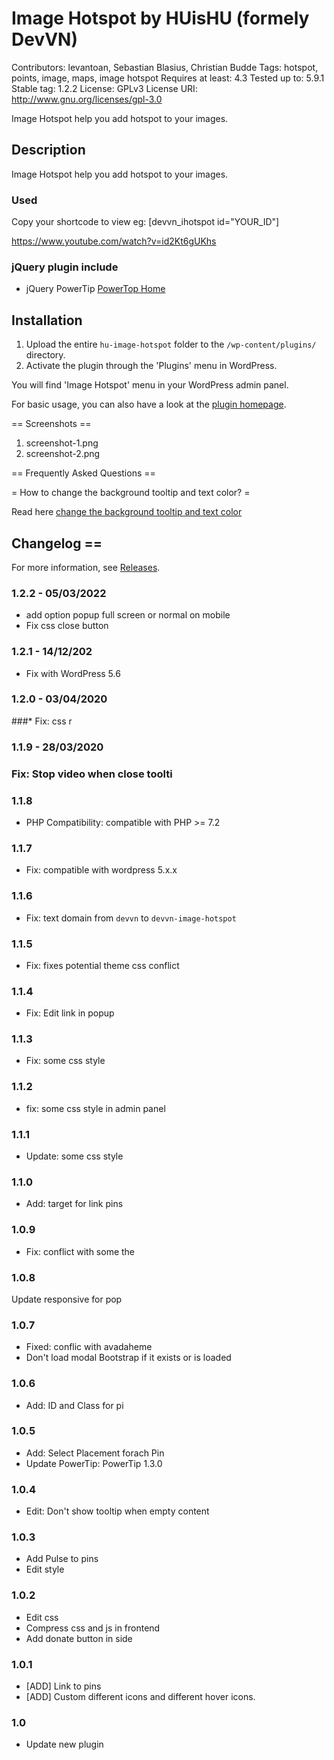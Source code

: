 # Image Hotspot by HUisHU (formely DevVN)
Contributors: levantoan, Sebastian Blasius, Christian Budde
Tags: hotspot, points, image, maps, image hotspot
Requires at least: 4.3
Tested up to: 5.9.1
Stable tag: 1.2.2
License: GPLv3
License URI: http://www.gnu.org/licenses/gpl-3.0

Image Hotspot help you add hotspot to your images.

## Description

Image Hotspot help you add hotspot to your images.

### Used

Copy your shortcode to view eg: [devvn_ihotspot id="YOUR_ID"]

https://www.youtube.com/watch?v=id2Kt6gUKhs

### jQuery plugin include

- jQuery PowerTip [PowerTop Home](https://stevenbenner.github.io/jquery-powertip/)


## Installation

1. Upload the entire `hu-image-hotspot` folder to the `/wp-content/plugins/` directory.
1. Activate the plugin through the 'Plugins' menu in WordPress.

You will find 'Image Hotspot' menu in your WordPress admin panel.

For basic usage, you can also have a look at the [plugin homepage](https://levantoan.com/devvn-image-hotspot).

== Screenshots ==

1. screenshot-1.png
2. screenshot-2.png

== Frequently Asked Questions ==

= How to change the background tooltip and text color? =

Read here [change the background tooltip and text color](https://github.com/levantoan/WordPress/blob/master/devvn-image-hotspot/change-background-popup-to-white.css)


## Changelog ==

For more information, see [Releases](https://levantoan.com/devvn-image-hotspot).

### 1.2.2 - 05/03/2022

* add option popup full screen or normal on mobile
* Fix css close button

### 1.2.1 - 14/12/202
* Fix with WordPress 5.6

### 1.2.0 - 03/04/2020
###* Fix: css r

### 1.1.9 - 28/03/2020

### Fix: Stop video when close toolti

### 1.1.8

* PHP Compatibility: compatible with PHP >= 7.2

### 1.1.7

* Fix: compatible with wordpress 5.x.x

### 1.1.6

* Fix: text domain from `devvn` to `devvn-image-hotspot`

### 1.1.5

* Fix: fixes potential theme css conflict

### 1.1.4

* Fix: Edit link in popup

### 1.1.3

* Fix: some css style

### 1.1.2

* fix: some css style in admin panel

### 1.1.1

* Update: some css style

### 1.1.0

* Add: target for link pins

### 1.0.9

* Fix: conflict with some the

### 1.0.8

Update responsive for pop

### 1.0.7

* Fixed: conflic with avadaheme
* Don't load modal Bootstrap if it exists or is loaded

### 1.0.6
* Add: ID and Class for pi

### 1.0.5

* Add: Select Placement forach Pin
* Update PowerTip: PowerTip 1.3.0

### 1.0.4 
* Edit: Don't show tooltip when empty content

### 1.0.3

* Add Pulse to pins
* Edit style

### 1.0.2

* Edit css
* Compress css and js in frontend
* Add donate button in side

### 1.0.1

* [ADD] Link to pins
* [ADD] Custom different icons and different hover icons.

### 1.0

* Update new plugin
